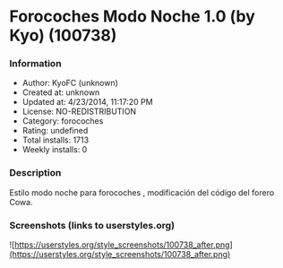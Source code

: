 # Forocoches Modo Noche 1.0 (by Kyo) (100738)

### Information
- Author: KyoFC (unknown)
- Created at: unknown
- Updated at: 4/23/2014, 11:17:20 PM
- License: NO-REDISTRIBUTION
- Category: forocoches
- Rating: undefined
- Total installs: 1713
- Weekly installs: 0


### Description
Estilo modo noche para forocoches , modificación del código del forero Cowa.


### Screenshots (links to userstyles.org)
![https://userstyles.org/style_screenshots/100738_after.png](https://userstyles.org/style_screenshots/100738_after.png)


